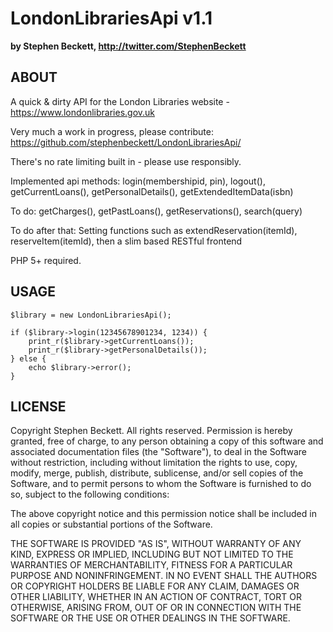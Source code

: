 LondonLibrariesApi v1.1
==============
**by Stephen Beckett, http://twitter.com/StephenBeckett**


ABOUT
--------------

A quick & dirty API for the London Libraries website - https://www.londonlibraries.gov.uk

Very much a work in progress, please contribute:
https://github.com/stephenbeckett/LondonLibrariesApi/

There's no rate limiting built in - please use responsibly. 

Implemented api methods: login(membershipid, pin), logout(), getCurrentLoans(), getPersonalDetails(), getExtendedItemData(isbn)

To do: getCharges(), getPastLoans(), getReservations(), search(query)

To do after that: Setting functions such as extendReservation(itemId), reserveItem(itemId), then a slim based RESTful frontend

PHP 5+ required.

USAGE
--------------

	$library = new LondonLibrariesApi();

	if ($library->login(12345678901234, 1234)) {
		print_r($library->getCurrentLoans());
		print_r($library->getPersonalDetails());
	} else {
		echo $library->error();
	}
	
LICENSE
--------------

Copyright Stephen Beckett. All rights reserved.
Permission is hereby granted, free of charge, to any person obtaining a copy
of this software and associated documentation files (the "Software"), to
deal in the Software without restriction, including without limitation the
rights to use, copy, modify, merge, publish, distribute, sublicense, and/or
sell copies of the Software, and to permit persons to whom the Software is
furnished to do so, subject to the following conditions:

The above copyright notice and this permission notice shall be included in
all copies or substantial portions of the Software.

THE SOFTWARE IS PROVIDED "AS IS", WITHOUT WARRANTY OF ANY KIND, EXPRESS OR
IMPLIED, INCLUDING BUT NOT LIMITED TO THE WARRANTIES OF MERCHANTABILITY,
FITNESS FOR A PARTICULAR PURPOSE AND NONINFRINGEMENT. IN NO EVENT SHALL THE
AUTHORS OR COPYRIGHT HOLDERS BE LIABLE FOR ANY CLAIM, DAMAGES OR OTHER
LIABILITY, WHETHER IN AN ACTION OF CONTRACT, TORT OR OTHERWISE, ARISING
FROM, OUT OF OR IN CONNECTION WITH THE SOFTWARE OR THE USE OR OTHER DEALINGS
IN THE SOFTWARE.

